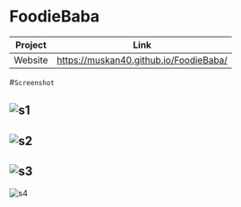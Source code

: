 # FoodieBaba
| Project | Link |
| ------ | ------ |
| Website | https://muskan40.github.io/FoodieBaba/
#`Screenshot`

![s1](https://user-images.githubusercontent.com/67264445/151878300-8ecab72d-7a35-48b3-b467-b8e46e5e5426.jpeg)
--
![s2](https://user-images.githubusercontent.com/67264445/151878329-79f0481d-2045-474d-8f43-4df0fd7eb343.jpeg)
--
![s3](https://user-images.githubusercontent.com/67264445/151878347-da62b3bd-1275-4e7e-87e7-18254bd40e1b.jpeg)
--
![s4](https://user-images.githubusercontent.com/67264445/151878369-6d0d1368-c75b-4205-bd06-b2f9576895cd.jpeg)

